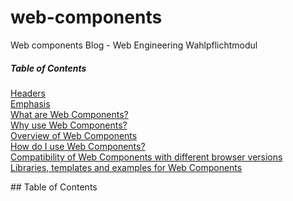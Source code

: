 # web-components
Web components Blog - Web Engineering Wahlpflichtmodul

##### Table of Contents  
[Headers](#headers)  
[Emphasis](#emphasis)  
[What are Web Components?](#Whatare)  
[Why use Web Components?](#Whyuse)  
[Overview of Web Components](#Overview)  
[How do I use Web Components?](#Howuse)   
[Compatibility of Web Components with different browser versions](#Compatibility)  
[Libraries, templates and examples for Web Components](#Libraries)  

<a name="headers"/>   
## Table of Contents  
